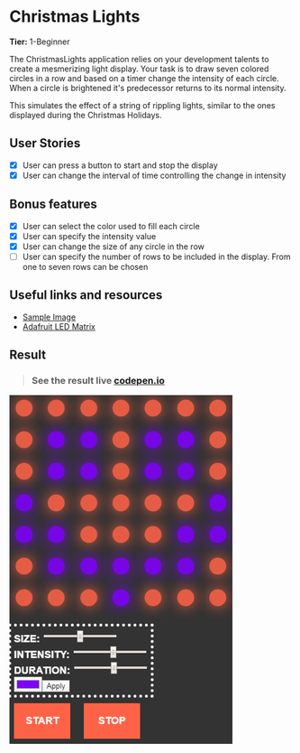 # Christmas Lights

**Tier:** 1-Beginner

The ChristmasLights application relies on your development talents to create
a mesmerizing light display. Your task is to draw seven colored circles
in a row and based on a timer change the intensity of each circle. When
a circle is brightened it's predecessor returns to its normal intensity.

This simulates the effect of a string of rippling lights, similar to the ones
displayed during the Christmas Holidays.

## User Stories

- [x] User can press a button to start and stop the display
- [x] User can change the interval of time controlling the change in intensity

## Bonus features

- [x] User can select the color used to fill each circle
- [x] User can specify the intensity value
- [x] User can change the size of any circle in the row
- [ ] User can specify the number of rows to be included in the display. From
      one to seven rows can be chosen

## Useful links and resources

- [Sample Image](https://previews.123rf.com/images/whiterabbit/whiterabbit1003/whiterabbit100300020/6582600-seven-color-balls-red-orange-yellow-green-cyan-blue-and-magenta-in-a-row-on-a-white-background.jpg)
- [Adafruit LED Matrix](https://cdn-shop.adafruit.com/970x728/1487-02.jpg)

## Result

> ### See the result live [codepen.io](https://codepen.io/apsampaio/full/OJVEdQa)
[![codepen.io](https://github.com/apsampaio/App-Ideas-Challenge/blob/master/Christmas%20Lights/img/prev.png?raw=true)](https://codepen.io/apsampaio/full/OJVEdQa)
